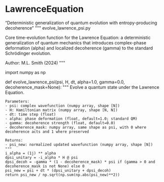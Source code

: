 # LawrenceEquation
“Deterministic generalization of quantum evolution with entropy-producing decoherence”
"""
evolve_lawrence_psi.py

Core time-evolution function for the Lawrence Equation: a deterministic generalization
of quantum mechanics that introduces complex-phase deformation (alpha) and
localized decoherence (gamma) to the standard Schrödinger evolution.

Author: M.L. Smith (2024)
"""

import numpy as np

def evolve_lawrence_psi(psi, H, dt, alpha=1.0, gamma=0.0, decoherence_mask=None):
    """
    Evolve a quantum state under the Lawrence Equation.

    Parameters:
    - psi: complex wavefunction (numpy array, shape [N])
    - H: Hamiltonian matrix (numpy array, shape [N, N])
    - dt: time step (float)
    - alpha: phase deformation (float, default=1.0; standard QM)
    - gamma: decoherence strength (float, default=0.0)
    - decoherence_mask: numpy array, same shape as psi, with 0 where decoherence acts and 1 where preserved

    Returns:
    - psi_new: normalized updated wavefunction (numpy array, shape [N])
    """
    i_alpha = (1j) ** alpha
    dpsi_unitary = -i_alpha * H @ psi
    dpsi_decoh = -gamma * (1 - decoherence_mask) * psi if (gamma > 0 and decoherence_mask is not None) else 0
    psi_new = psi + dt * (dpsi_unitary + dpsi_decoh)
    return psi_new / np.sqrt(np.sum(np.abs(psi_new)**2))